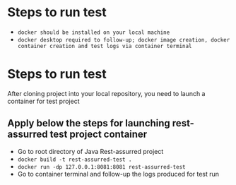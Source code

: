 # Steps to run test
- ```docker should be installed on your local machine```
- ```docker desktop required to follow-up; docker image creation, docker container creation and test logs via container terminal```

# Steps to run test
After cloning project into your local repository, you need
to launch a container for test project

## Apply below the steps for launching rest-assurred test project container
- Go to root directory of Java Rest-assurred project
- ```docker build -t rest-assurred-test .```
- ```docker run -dp 127.0.0.1:8081:8081 rest-assurred-test```
- Go to container terminal and follow-up the logs produced for test run
